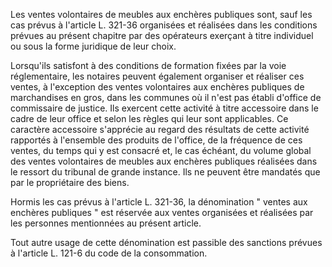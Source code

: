 Les ventes volontaires de meubles aux enchères publiques sont, sauf les cas prévus à l'article L. 321-36 organisées et réalisées dans les conditions prévues au présent chapitre par des opérateurs exerçant à titre individuel ou sous la forme juridique de leur choix. 


Lorsqu'ils satisfont à des conditions de formation fixées par la voie réglementaire, les notaires peuvent également organiser et réaliser ces ventes, à l'exception des ventes volontaires aux enchères publiques de marchandises en gros, dans les communes où il n'est pas établi d'office de commissaire de justice. Ils exercent cette activité à titre accessoire dans le cadre de leur office et selon les règles qui leur sont applicables. Ce caractère accessoire s'apprécie au regard des résultats de cette activité rapportés à l'ensemble des produits de l'office, de la fréquence de ces ventes, du temps qui y est consacré et, le cas échéant, du volume global des ventes volontaires de meubles aux enchères publiques réalisées dans le ressort du tribunal de grande instance. Ils ne peuvent être mandatés que par le propriétaire des biens. 


Hormis les cas prévus à l'article L. 321-36, la dénomination " ventes aux enchères publiques " est réservée aux ventes organisées et réalisées par les personnes mentionnées au présent article. 


Tout autre usage de cette dénomination est passible des sanctions prévues à l'article L. 121-6 du code de la consommation.

